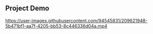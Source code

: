 ## Project Demo



https://user-images.githubusercontent.com/94545831/209621948-5b471bf1-aa7f-4205-bb53-8c446336d04a.mp4


